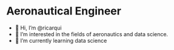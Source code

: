 # Aeronautical Engineer
- 👋 Hi, I’m @ricarqui
- 👀 I’m interested in the fields of aeronautics and data science.
- 🌱 I’m currently learning data science


<!---
ricarqui/ricarqui is a ✨ special ✨ repository because its `README.md` (this file) appears on your GitHub profile.
You can click the Preview link to take a look at your changes.
--->


